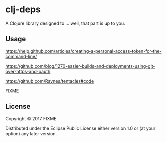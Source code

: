 # clj-deps

A Clojure library designed to ... well, that part is up to you.

## Usage

https://help.github.com/articles/creating-a-personal-access-token-for-the-command-line/

https://github.com/blog/1270-easier-builds-and-deployments-using-git-over-https-and-oauth

https://github.com/Raynes/tentacles#code

FIXME

## License

Copyright © 2017 FIXME

Distributed under the Eclipse Public License either version 1.0 or (at
your option) any later version.
